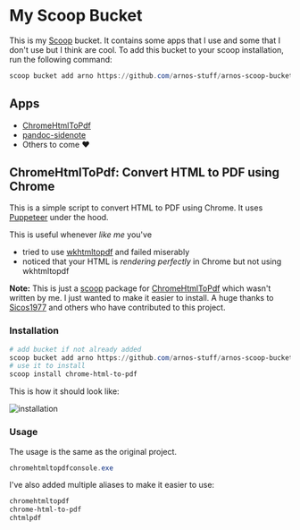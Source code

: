 # My Scoop Bucket

This is my [Scoop](https://scoop.sh/) bucket. It contains some apps that I use and some that I don't use but I think are cool.
To add this bucket to your scoop installation, run the following command:

```powershell
scoop bucket add arno https://github.com/arnos-stuff/arnos-scoop-bucket
```

## Apps

* [ChromeHtmlToPdf](https://github.com/Sicos1977/ChromeHtmlToPdf)
* [pandoc-sidenote](https://github.com/jez/pandoc-sidenote)
* Others to come :heart:

## ChromeHtmlToPdf: Convert HTML to PDF using Chrome

This is a simple script to convert HTML to PDF using Chrome. It uses [Puppeteer](https://pptr.dev/) under the hood.

This is useful whenever *like me* you've

* tried to use [wkhtmltopdf](https://wkhtmltopdf.org/) and failed miserably
* noticed that your HTML is *rendering perfectly* in Chrome but not using wkhtmltopdf

**Note:** This is just a [scoop](https://scoop.sh/) package for [ChromeHtmlToPdf](https://github.com/Sicos1977/ChromeHtmlToPdf) which wasn't written by me. I just wanted to make it easier to install. A huge thanks to [Sicos1977](https://github.com/Sicos1977) and others who have contributed to this project.

### Installation

```powershell
# add bucket if not already added
scoop bucket add arno https://github.com/arnos-stuff/arnos-scoop-bucket
# use it to install
scoop install chrome-html-to-pdf
```

This is how it should look like:

![installation](https://i.imgur.com/ulHX8W2.png)

### Usage

The usage is the same as the original project.

```powershell
chromehtmltopdfconsole.exe
```

I've also added multiple aliases to make it easier to use:

```powershell
chromehtmltopdf
chrome-html-to-pdf
chtmlpdf
```
